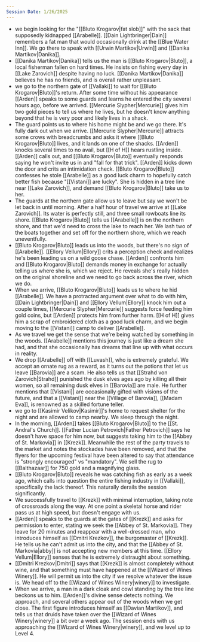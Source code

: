 ```yaml
---
Session Date: 1/26/2025
---
```

- we begin looking for the "[[Bluto Krogarov|fat slob]]" with the sack that supposedly kidnapped [[Arabelle]]. [[Dain Lightbringer|Dain]] remembers a fat man that would occasionally drink at the [[Blue Water Inn]]. We go there to speak with [[Urwin Martikov|Urwin]] and [[Danika Martikov|Danika]].
- [[Danika Martikov|Danika]] tells us the man is [[Bluto Krogarov|Bluto]], a local fisherman fallen on hard times. He insists on fishing every day in [[Lake Zarovich]] despite having no luck. [[Danika Martikov|Danika]] believes he has no friends, and is overall rather unpleasant.
- we go to the northern gate of [[Vallaki]] to wait for [[Bluto Krogarov|Bluto]]'s return. After some time without his appearance [[Arden]] speaks to some guards and learns he entered the city several hours ago, before we arrived. [[Mercurie Slypher|Mercurie]] gives him two gold pieces to tell us where he lives, but he doesn't know anything beyond that he is very poor and likely lives in a shack.
- The guard points us to where his home might be and we go there. It's fully dark out when we arrive. [[Mercurie Slypher|Mercurie]] attracts some crows with breadcrumbs and asks it where [[Bluto Krogarov|Bluto]] lives, and it lands on one of the shacks. [[Arden]] knocks several times to no avail, but [[H of H]] hears rustling inside. [[Arden]] calls out, and [[Bluto Krogarov|Bluto]] eventually responds saying he won't invite us in and "fall for that trick". [[Arden]] kicks down the door and crits an intimidation check. [[Bluto Krogarov|Bluto]] confesses he stole [[Arabelle]] as a good luck charm to hopefully catch better fish because "[[Vistani]] are lucky". She is hidden in a tree line near [[Lake Zarovich]], and demand [[Bluto Krogarov|Bluto]] take us to her.
- The guards at the northern gate allow us to leave but say we won't be let back in until morning. After a half hour of travel we arrive at [[Lake Zarovich]]. Its water is perfectly still, and three small rowboats line its shore. [[Bluto Krogarov|Bluto]] tells us [[Arabelle]] is on the northern shore, and that we'd need to cross the lake to reach her. We lash two of the boats together and set off for the northern shore, which we reach uneventfully.
- [[Bluto Krogarov|Bluto]] leads us into the woods, but there's no sign of [[Arabelle]]. [[Ellory Vellum|Ellory]] crits a perception check and realizes he's been leading us on a wild goose chase. [[Arden]] confronts him and [[Bluto Krogarov|Bluto]] demands money in exchange for actually telling us where she is, which we reject. He reveals she's really hidden on the original shoreline and we need to go back across the river, which we do.
- When we arrive, [[Bluto Krogarov|Bluto]] leads us to where he hid [[Arabelle]]. We have a protracted argument over what to do with him, [[Dain Lightbringer|Dain]] and [[Ellory Vellum|Ellory]] knock him out a couple times, [[Mercurie Slypher|Mercurie]] suggests force feeding him gold coins, but [[Arden]] protects him from further harm. [[H of H]] gives him a scrap of embroidered cloth as a good luck charm, and we begin moving to the [[Vistani]] camp to deliver [[Arabelle]].
- As we travel we get the sense that we're being watched by something in the woods. [[Arabelle]] mentions this journey is just like a dream she had, and that she occasionally has dreams that line up with what occurs in reality.
- We drop [[Arabelle]] off with [[Luvash]], who is extremely grateful. We accept an ornate rug as a reward, as it turns out the potions that let us leave [[Barovia]] are a scam. He also tells us that [[Strahd von Zarovich|Strahd]] punished the dusk elves ages ago by killing all their women, so all remaining dusk elves in [[Barovia]] are male. He further mentions that [[Vistani]] are occasionally gifted with visions of the future, and that a [[Vistani]] near the [[Village of Barovia]], [[Madam Eva]], is renowned as a skilled fortune teller.
- we go to [[Kasimir Velikov|Kasimir]]'s home to request shelter for the night and are allowed to camp nearby. We sleep through the night.
- In the morning, [[Arden]] takes [[Bluto Krogarov|Bluto]] to the [[St. Andral's Church]]. [[Father Lucian Petrovich|Father Petrovich]] says he doesn't have space for him now, but suggests taking him to the [[Abbey of St. Markovia]] in [[Krezk]]. Meanwhile the rest of the party travels to the market and notes the stockades have been removed, and that the flyers for the upcoming festival have been altered to say that attendance is "strongly encouraged" vs "mandatory". We sell the rug to [[Balthazaar]] for 750 gold and a magnifying glass.
- [[Bluto Krogarov|Bluto]] reveals he was catching fish as early as a week ago, which calls into question the entire fishing industry in [[Vallaki]], specifically the lack thereof. This naturally derails the session significantly.
- We successfully travel to [[Krezk]] with minimal interruption, taking note of crossroads along the way. At one point a skeletal horse and rider pass us at high speed, but doesn't engage with us.
- [[Arden]] speaks to the guards at the gates of [[Krezk]] and asks for permission to enter, stating we seek the [[Abbey of St. Markovia]]. They leave for 20 minutes and reappear with a well-dressed man, who introduces himself as [[Dmitri Krezkov]], the burgomaster of [[Krezk]]. He tells us he can't admit us into the city, and that the [[Abbey of St. Markovia|abby]] is not accepting new members at this time. [[Ellory Vellum|Ellory]] senses that he is extremely distraught about something.
- [[Dmitri Krezkov|Dmitri]] says that [[Krezk]] is almost completely without wine, and that something must have happened at the [[Wizard of Wines Winery]]. He will permit us into the city if we resolve whatever the issue is. We head off to the [[Wizard of Wines Winery|winery]] to investigate.
- When we arrive, a man in a dark cloak and cowl standing by the tree line beckons us to him. [[Arden]]'s divine sense detects nothing. We approach, and several others appear out of the woods when we get close. The first figure introduces himself as [[Davian Martikov]], and tells us that druids have taken over the [[Wizard of Wines Winery|winery]] a bit over a week ago. The session ends with us approaching the [[Wizard of Wines Winery|winery]], and we level up to Level 4.